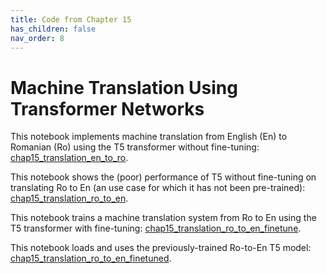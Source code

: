 ```yaml
---
title: Code from Chapter 15
has_children: false
nav_order: 8
---
```


# Machine Translation Using Transformer Networks

This notebook implements machine translation from English (En) to Romanian (Ro) using the T5 transformer without fine-tuning: [chap15_translation_en_to_ro](https://github.com/clulab/gentlenlp/blob/main/notebooks/chap15_translation_en_to_ro.ipynb).

This notebook shows the (poor) performance of T5 without fine-tuning on translating Ro to En (an use case for which it has not been pre-trained): [chap15_translation_ro_to_en](https://github.com/clulab/gentlenlp/blob/main/notebooks/chap15_translation_ro_to_en.ipynb).

This notebook trains a machine translation system from Ro to En using the T5 transformer with fine-tuning: [chap15_translation_ro_to_en_finetune](https://github.com/clulab/gentlenlp/blob/main/notebooks/chap15_translation_ro_to_en_finetune.ipynb).

This notebook loads and uses the previously-trained Ro-to-En T5 model: [chap15_translation_ro_to_en_finetuned](https://github.com/clulab/gentlenlp/blob/main/notebooks/chap15_translation_ro_to_en_finetuned.ipynb).




